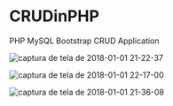 # CRUDinPHP
PHP MySQL Bootstrap CRUD Application


![captura de tela de 2018-01-01 21-22-37](https://user-images.githubusercontent.com/6172978/34472422-1cc231c6-ef41-11e7-8420-2f688fa53d82.png)

![captura de tela de 2018-01-01 22-17-00](https://user-images.githubusercontent.com/6172978/34472452-ab20d468-ef41-11e7-99b7-1de891426a97.png)

![captura de tela de 2018-01-01 21-36-08](https://user-images.githubusercontent.com/6172978/34472439-5d752bba-ef41-11e7-9607-1f13438b2ab6.png)
